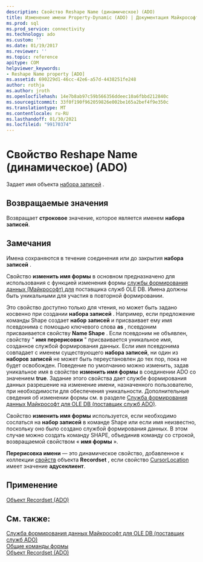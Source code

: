 ```yaml
---
description: Свойство Reshape Name (динамическое) (ADO)
title: Изменение имени Property-Dynamic (ADO) | Документация Майкрософт
ms.prod: sql
ms.prod_service: connectivity
ms.technology: ado
ms.custom: ''
ms.date: 01/19/2017
ms.reviewer: ''
ms.topic: reference
apitype: COM
helpviewer_keywords:
- Reshape Name property [ADO]
ms.assetid: 690229d1-46cc-42e6-a57d-4438251fe248
author: rothja
ms.author: jroth
ms.openlocfilehash: 14e7b8ab97c59b566356ddeec10a6fbbd212840c
ms.sourcegitcommit: 33f0f190f962059826e002be165a2bef4f9e350c
ms.translationtype: MT
ms.contentlocale: ru-RU
ms.lasthandoff: 01/30/2021
ms.locfileid: "99170374"
---
```

# <a name="reshape-name-property-dynamic-ado"></a>Свойство Reshape Name (динамическое) (ADO)
Задает имя объекта [набора записей](./recordset-object-ado.md) .  
  
## <a name="return-values"></a>Возвращаемые значения  
 Возвращает **строковое** значение, которое является именем **набора записей**.  
  
## <a name="remarks"></a>Замечания  
 Имена сохраняются в течение соединения или до закрытия **набора записей** .  
  
 Свойство **изменить имя формы** в основном предназначено для использования с функцией изменения формы [службы формирования данных (Майкрософт) для](../../guide/appendixes/microsoft-data-shaping-service-for-ole-db-ado-service-provider.md) поставщика служб OLE DB. Имена должны быть уникальными для участия в повторной формировании.  
  
 Это свойство доступно только для чтения, но может быть задано косвенно при создании **набора записей** . Например, если предложение команды Shape создает **набор записей** и присваивает ему имя псевдонима с помощью ключевого слова **as** , псевдоним присваивается свойству **Name Shape** . Если псевдоним не объявлен, свойству " **имя перерисовки** " присваивается уникальное имя, созданное службой формирования данных. Если имя псевдонима совпадает с именем существующего **набора записей**, ни один из **наборов записей** не может быть переустановлен до тех пор, пока не будет освобожден. Поведение по умолчанию можно изменить, задав уникальное имя в свойстве **изменить имя формы** в соединении ADO со значением **true**. Задание этого свойства дает службе формирования данных разрешение на изменение имени, назначенного пользователю, при необходимости для обеспечения уникальности. Дополнительные сведения об изменении формы см. в разделе [Служба формирования данных Майкрософт для OLE DB (поставщик служб ADO)](../../guide/appendixes/microsoft-data-shaping-service-for-ole-db-ado-service-provider.md).  
  
 Свойство **изменить имя формы** используется, если необходимо сослаться на **набор записей** в команде Shape или если имя неизвестно, поскольку оно было создано службой формирования данных. В этом случае можно создать команду SHAPE, объединив команду со строкой, возвращаемой свойством « **имя формы** ».  
  
 **Перерисовка имени** — это динамическое свойство, добавленное к коллекции [свойств](./properties-collection-ado.md) объекта **Recordset** , если свойство [CursorLocation](./cursorlocation-property-ado.md) имеет значение **адусеклиент**.  
  
## <a name="applies-to"></a>Применение  
 [Объект Recordset (ADO)](./recordset-object-ado.md)  
  
## <a name="see-also"></a>См. также:  
 [Служба формирования данных Майкрософт для OLE DB (поставщик служб ADO)](../../guide/appendixes/microsoft-data-shaping-service-for-ole-db-ado-service-provider.md)   
 [Общие команды формы](../../guide/data/shape-commands-in-general.md)   
 [Объект Recordset (ADO)](./recordset-object-ado.md)